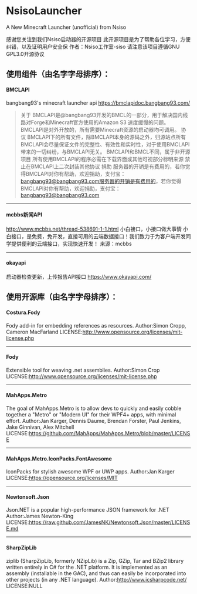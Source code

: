# NsisoLauncher
A New Minecraft Launcher (unofficial) from Nsiso

感谢您关注到我们Nsiso启动器的开源项目
此开源项目是为了帮助各位学习，方便纠错，以及证明用户安全保
作者：Nsiso工作室-siso
请注意该项目遵循GNU GPL3.0开源协议

## 使用组件（由名字字母排序）：

#### BMCLAPI
bangbang93's minecraft launcher api
https://bmclapidoc.bangbang93.com/
> 关于
BMCLAPI是@bangbang93开发的BMCL的一部分，用于解决国内线路对Forge和Minecraft官方使用的Amazon S3 速度缓慢的问题。BMCLAPI是对外开放的，所有需要Minecraft资源的启动器均可调用。
协议
BMCLAPI下的所有文件，除BMCLAPI本身的源码之外，归源站点所有
BMCLAPI会尽量保证文件的完整性、有效性和实时性，对于使用BMCLAPI带来的一切纠纷，与BMCLAPI无关。
BMCLAPI和BMCL不同，属于非开源项目
所有使用BMCLAPI的程序必需在下载界面或其他可视部分标明来源
禁止在BMCLAPI上二次封装其他协议
捐助
服务器的开销是有费用的，若你觉得BMCLAPI对你有帮助，欢迎捐助，支付宝：bangbang93@bangbang93.com服务器的开销是有费用的，若你觉得BMCLAPI对你有帮助，欢迎捐助，支付宝：bangbang93@bangbang93.com

------------

#### mcbbs新闻API
http://www.mcbbs.net/thread-538691-1-1.html
小白接口，小接口做大事情
小白接口，是免费，免开发，直接可用的云端数据接口！我们致力于为客户端开发同学提供便利的云端接口，实现快速开发！
来源：mcbbs

------------

#### okayapi
启动器检查更新，上传报告API接口
https://www.okayapi.com/

## 使用开源库（由名字字母排序）：
#### Costura.Fody
Fody add-in for embedding references as resources.
Author:Simon Cropp, Cameron MacFarland
LICENSE:http://www.opensource.org/licenses/mit-license.php

------------

#### Fody
Extensible tool for weaving .net assemblies.
Author:Simon Crop
LICENSE:http://www.opensource.org/licenses/mit-license.php

------------

#### MahApps.Metro
The goal of MahApps.Metro is to allow devs to quickly and easily cobble together a "Metro" or "Modern UI" for their WPF4+ apps, with minimal effort.
Author:Jan Karger, Dennis Daume, Brendan Forster, Paul Jenkins, Jake Ginnivan, Alex Mitchell
LICENSE:https://github.com/MahApps/MahApps.Metro/blob/master/LICENSE

------------

#### MahApps.Metro.IconPacks.FontAwesome
IconPacks for stylish awesome WPF or UWP apps.
Author:Jan Karger
LICENSE:https://opensource.org/licenses/MIT

------------

#### Newtonsoft.Json
Json.NET is a popular high-performance JSON framework for .NET
Author:James Newton-King
LICENSE:https://raw.github.com/JamesNK/Newtonsoft.Json/master/LICENSE.md

------------

#### SharpZipLib
ziplib (SharpZipLib, formerly NZipLib) is a Zip, GZip, Tar and BZip2 library written entirely in C# for the .NET platform. It is implemented as an assembly (installable in the GAC), and thus can easily be incorporated into other projects (in any .NET language).
Author:http://www.icsharpcode.net/
LICENSE:NULL

